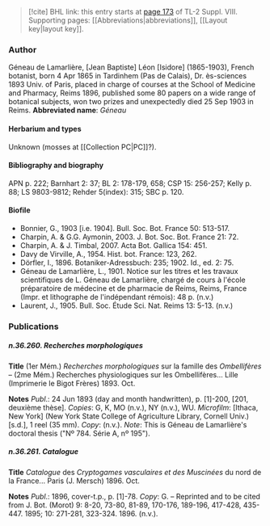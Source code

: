 > [!cite] BHL link: this entry starts at [page 173](https://www.biodiversitylibrary.org/page/33258651) of TL-2 Suppl. VIII.
> Supporting pages: [[Abbreviations|abbreviations]], [[Layout key|layout key]].

### Author

Géneau de Lamarlière, \[Jean Baptiste\] Léon \[Isidore\] (1865-1903), French botanist, born 4 Apr 1865 in Tardinhem (Pas de Calais), Dr. ès-sciences 1893 Univ. of Paris, placed in charge of courses at the School of Medicine and Pharmacy, Reims 1896, published some 80 papers on a wide range of botanical subjects, won two prizes and unexpectedly died 25 Sep 1903 in Reims. 
**Abbreviated name**: *Géneau*

#### Herbarium and types

Unknown (mosses at [[Collection PC|PC]]?).

#### Bibliography and biography

APN p. 222; Barnhart 2: 37; BL 2: 178-179, 658; CSP 15: 256-257; Kelly p. 88; LS 9803-9812; Rehder 5(index): 315; SBC p. 120.

#### Biofile

- Bonnier, G., 1903 \[i.e. 1904\]. Bull. Soc. Bot. France 50: 513-517.
- Charpin, A. & G.G. Aymonin, 2003. J. Bot. Soc. Bot. France 21: 72.
- Charpin, A. & J. Timbal, 2007. Acta Bot. Gallica 154: 451.
- Davy de Virville, A., 1954. Hist. bot. France: 123, 262.
- Dörfler, I., 1896. Botaniker-Adressbuch: 235; 1902. Id., ed. 2: 75.
- Géneau de Lamarlière, L., 1901. Notice sur les titres et les travaux scientifiques de L. Géneau de Lamarlière, chargé de cours à l'école préparatoire de médecine et de pharmacie de Reims, Reims, France (Impr. et lithographe de l'indépendant rémois): 48 p. (n.v.)
- Laurent, J., 1905. Bull. Soc. Étude Sci. Nat. Reims 13: 5-13. (n.v.)

### Publications

##### n.36.260. Recherches morphologiques

**Title**
(1er Mém.) *Recherches morphologiques* sur la famille des *Ombellifères* – (2me Mém.) Recherches physiologiques sur les Ombellifères... Lille (Imprimerie le Bigot Frères) 1893. Oct.

**Notes**
*Publ*.: 24 Jun 1893 (day and month handwritten), p. \[1\]-200, \[201, deuxième thèse\]. *Copies*: G, K, MO (n.v.), NY (n.v.), WU. *Microfilm*: \[Ithaca, New York\] (New York State College of Agriculture Library, Cornell Univ.) \[s.d.\], 1 reel (35 mm). *Copy*: (n.v.).
*Note*: This is Géneau de Lamarlière's doctoral thesis ("Nº 784. Série A, nº 195").

##### n.36.261. Catalogue

**Title**
*Catalogue* des *Cryptogames vasculaires et des Muscinées* du nord de la France... Paris (J. Mersch) 1896. Oct.

**Notes**
*Publ*.: 1896, cover-t.p., p. \[1\]-78. *Copy*: G. – Reprinted and to be cited from J. Bot. (Morot) 9: 8-20, 73-80, 81-89, 170-176, 189-196, 417-428, 435-447. 1895; 10: 271-281, 323-324. 1896. (n.v.).

